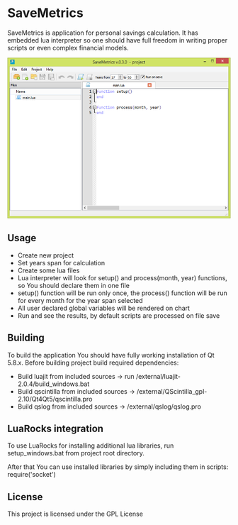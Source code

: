 # SaveMetrics
SaveMetrics is application for personal savings calculation. 
It has embedded lua interpreter so one should have full freedom in writing proper scripts or even complex financial models.

![alt text](https://github.com/mic90/SaveMetrics/blob/master/screenshots/screen_0.png)
## Usage
+ Create new project
+ Set years span for calculation
+ Create some lua files
+ Lua interpreter will look for setup() and process(month, year) functions, so You should declare them in one file
+ setup() function will be run only once, the process() function will be run for every month for the year span selected
+ All user declared global variables will be rendered on chart
+ Run and see the results, by default scripts are processed on file save
## Building
To build the application You should have fully working installation of Qt 5.8.x.
Before building project build required dependencies:
+ Build luajit from included sources -> run /external/luajit-2.0.4/build_windows.bat
+ Build qscintilla from included sources -> /external/QScintilla_gpl-2.10/Qt4Qt5/qscintilla.pro
+ Build qslog from included sources -> /external/qslog/qslog.pro
## LuaRocks integration
To use LuaRocks for installing additional lua libraries, run setup_windows.bat from project root directory.

After that You can use installed libraries by simply including them in scripts: require('socket')
## License
This project is licensed under the GPL License

